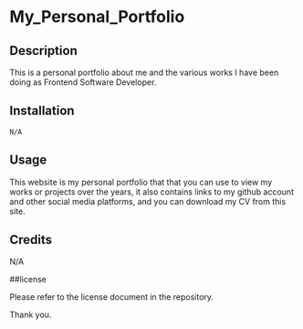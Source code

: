 # My_Personal_Portfolio

## Description
This is a personal portfolio about me and the various works I have been doing as Frontend Software Developer.

## Installation
    N/A

## Usage
This website is my personal portfolio that that you can use to view my works or projects over the years, it also contains links to my github account and other social media platforms, and you can download my CV from this site.

## Credits
N/A

##license

Please refer to the license document in the repository.

Thank you.